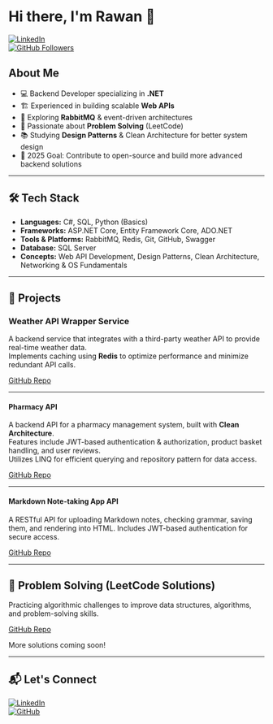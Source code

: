 # Hi there, I'm Rawan 👋  

[![LinkedIn](https://img.shields.io/badge/-LinkedIn-blue?logo=linkedin&logoColor=white&style=for-the-badge)](https://linkedin.com/in/YOUR-LINK)  
[![GitHub Followers](https://img.shields.io/github/followers/YOUR-USERNAME?style=for-the-badge)](https://github.com/YOUR-USERNAME)  

## About Me  

- 💻 Backend Developer specializing in **.NET**  
- 🏗️ Experienced in building scalable **Web APIs**  
- 📨 Exploring **RabbitMQ** & event-driven architectures  
- 🧩 Passionate about **Problem Solving** (LeetCode)  
- 📚 Studying **Design Patterns** & Clean Architecture for better system design  
- 🎯 2025 Goal: Contribute to open-source and build more advanced backend solutions  

---

## 🛠 Tech Stack  

- **Languages:** C#, SQL, Python (Basics)  
- **Frameworks:** ASP.NET Core, Entity Framework Core, ADO.NET  
- **Tools & Platforms:** RabbitMQ, Redis, Git, GitHub, Swagger  
- **Database:** SQL Server
- **Concepts:** Web API Development, Design Patterns, Clean Architecture, Networking & OS Fundamentals  

---

## 🚀 Projects  

### Weather API Wrapper Service  
A backend service that integrates with a third-party weather API to provide real-time weather data.  
Implements caching using **Redis** to optimize performance and minimize redundant API calls.  

[GitHub Repo](https://github.com/Rawanfx/WeatherApp-AspNetCore-API)  

---

#### Pharmacy API
A backend API for a pharmacy management system, built with **Clean Architecture**.  
Features include JWT-based authentication & authorization, product basket handling, and user reviews.  
Utilizes LINQ for efficient querying and repository pattern for data access.

[GitHub Repo](https://github.com/Rawanfx/PharmacyAPI)  

---

#### Markdown Note-taking App API
A RESTful API for uploading Markdown notes, checking grammar, saving them, and rendering into HTML. Includes JWT-based authentication for secure access.

[GitHub Repo](https://github.com/Rawanfx/TakingNoteApp)  

---
## 🧩 Problem Solving (LeetCode Solutions)

Practicing algorithmic challenges to improve data structures, algorithms, and problem-solving skills.  

[GitHub Repo](https://github.com/Rawanfx/leetcode-solutions)

More solutions coming soon!  

---

## 📬 Let's Connect  

[![LinkedIn](https://img.shields.io/badge/-LinkedIn-blue?logo=linkedin&logoColor=white&style=for-the-badge)](https://linkedin.com/in/YOUR-LINK)  
[![GitHub](https://img.shields.io/badge/-GitHub-black?logo=github&logoColor=white&style=for-the-badge)](https://github.com/YOUR-USERNAME)  
